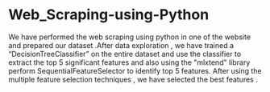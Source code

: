 # Web_Scraping-using-Python
We have performed the web scraping using python in one of the website and prepared our dataset .After data exploration , we have trained a “DecisionTreeClassifier” on the entire dataset  and use the classifier to extract the top 5 significant features and also using the  "mlxtend" library perform SequentialFeatureSelector to identify top 5 features.
After using the multiple feature selection techniques , we have selected the best features .
